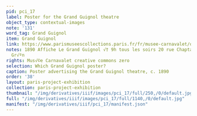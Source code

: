 ```yaml
---
pid: pci_17
label: Poster for the Grand Guignol theatre
object_type: contextual-images
note: '131'
word_tag: Grand Guignol
item: Grand Guignol
link: https://www.parismuseescollections.paris.fr/fr/musee-carnavalet/oeuvres/le-grand-guignol-tous-les-soirs-a-9-h-20-rue-chaptal#infos-principales
notes: 1890 Affiche Le Grand Guignol √† 9h tous les soirs 20 rue Chaptal Jules-Alexandre
  Gr√ºn
rights: Mus√©e Carnavalet creative commons zero
selection: Which Grand Guignol poster?
caption: Poster advertising the Grand Guignol theatre, c. 1890
order: '38'
layout: paris-project-exhibition
collection: paris-project-exhibition
thumbnail: "/img/derivatives/iiif/images/pci_17/full/250,/0/default.jpg"
full: "/img/derivatives/iiif/images/pci_17/full/1140,/0/default.jpg"
manifest: "/img/derivatives/iiif/pci_17/manifest.json"
---
```


